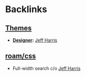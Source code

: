 
# Backlinks
## [Themes](<Themes.md>)
- **[Designer](<Designer.md>):** [Jeff Harris](<Jeff Harris.md>)

## [roam/css](<roam/css.md>)
- Full-width search c/o [Jeff Harris](<Jeff Harris.md>)

